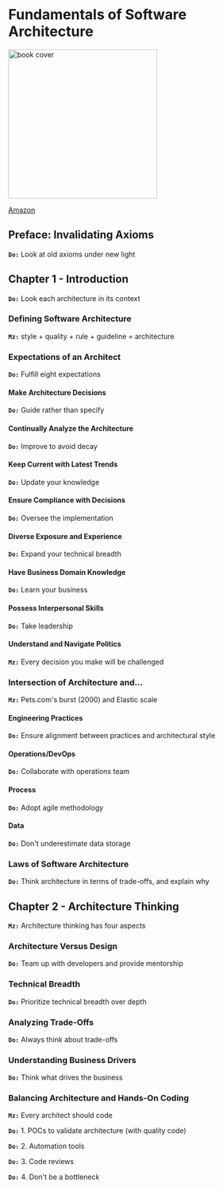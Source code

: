 # Fundamentals of Software Architecture

<img src="https://m.media-amazon.com/images/I/91HMsnYFsKL.jpg" width="300" alt="book cover" />

[Amazon](https://www.amazon.com/Fundamentals-Software-Architecture-Comprehensive-Characteristics/dp/1492043451)

## Preface: Invalidating Axioms

**`Do:`** Look at old axioms under new light  

<!-- stash
1. math is based on axioms | software world is ever-changing
2. state of dynamic equilibrium | chaotic change in the long-term | Kubernetes
3. question fundamental axioms regularly | think of dynamic equilibrium
4. all innovations lead to new capabilities and tradeoffs | XP -> CD -> DevOps -> Microservices -> Containerization -> Serverless

0. axiom: proposition regarded as being true
1. software world changes at a rapid pace
2. short equilibrium, long-term chaotic change
3. question old axioms
4. new capabilities and tradeoffs | XP -> CD -> DevOps -> Microservices -> Container -> Cloud
5. changes and today's perspective
6. emphasis on discipline
7. everything is a tradeoff
8. modern overview of software architecture
-->

<!-- 
### Conventions Used in This Book

- *Italic* - new things
- `Constant width` - program elements
- **`Constant width bold`** - type literally
- *`Constant width italic`* - to replace

### Using Code Examples

[Download](http://fundamentalsofsoftwarearchitecture.com) 
-->

## Chapter 1 - Introduction

**`Do:`** Look each architecture in its context

<!-- 
1. why no clearly defined career path?
2. no clear definition
3. scope of the field (Figure 1-1)
4. expanding role
5. dynamic problem (non-static)
6. outdated solutions
7. in need of reassessment
8. must study in context 
-->

### Defining Software Architecture

**`Mz:`** style + quality + rule + guideline = architecture

<!-- 
1. roadmap or blueprint? | what does it actually contains?
2. structure refers to architecture style (microkernel, microservices) | incomplete
3. characteristics refers to architecture quality | distinct from functionality
4. decisions represents rules of constructions | what is allowed and what is not
5. rules can be broken through variance | ARB
6. principles are guidelines rather than hard rules 
-->

### Expectations of an Architect

<!-- **`Mz:`** Eight expectations to fulfill. -->

**`Do:`** Fulfill eight expectations

<!-- 
1. emphasis on expectations rather than role
2. eight core expectations
    - make decisions
    - continually analyze
    - keep with trends
    - ensure compliance
    - diverse experience
    - business domain knowledge
    - interpersonal skills
    - navigate politics
3. succuss requires meeting these expectations 
-->

#### Make Architecture Decisions

**`Do:`** Guide rather than specify

<!-- 
1. purpose: guide your team
2. guide rather than specify (reactive-based framework vs. React.js)
3. help teams make the right choices | there is a line 
-->

#### Continually Analyze the Architecture

**`Do:`** Improve to avoid decay

<!-- 
1. purpose: make improvements
2. avoid structural decay
3. don't overlook testing and release environments | agility
4. requires holistic analysis 
-->

#### Keep Current with Latest Trends

**`Do:`** Update your knowledge

#### Ensure Compliance with Decisions

**`Do:`** Oversee the implementation

#### Diverse Exposure and Experience

**`Do:`** Expand your technical breadth

#### Have Business Domain Knowledge

**`Do:`** Learn your business

#### Possess Interpersonal Skills

**`Do:`** Take leadership

#### Understand and Navigate Politics

**`Mz:`** Every decision you make will be challenged

### Intersection of Architecture and...

**`Mz:`** Pets.com's burst (2000) and Elastic scale

#### Engineering Practices

<!-- - **`Mz:`** Process means how people organize and interact -->
<!-- - **`Mz:`** Flavors of agile includes scrum, Xp, lean and crystal -->
<!-- **`Mz:`** All architecture become iterative because of unknown unknowns -->
<!-- **`Mz:`** Practice is not process   -->
<!-- **`Mz:`** architectural style and engineering practices should from a symbiotic mesh   -->
<!-- **`Do:`** Build evolutionary architecture -->

**`Do:`** Ensure alignment between practices and architectural style

<!-- 1. Traditionally, software architecture and development process were a separate concern
2. Recent engineering advances have brought process concerns to software architecture
3. Due to unknown unknowns, focusing on engineering practices is crucial in software development
4. Unknown unknowns pose significant challenges to software systems. 
5. An iterative process aligns better with the nature of software architecture.
6. The architectural style and engineering practices should harmonize. -->

#### Operations/DevOps

**`Do:`** Collaborate with operations team

#### Process

**`Do:`** Adopt agile methodology

#### Data

<!-- **`Mz:`** Date storage is also an important aspect -->

**`Do:`** Don't underestimate data storage

### Laws of Software Architecture

<!-- **`Mz:`** 1. Everything in software architecture is a trade-off   -->
<!-- **`Mz:`** 2. Why is more important than how  -->

**`Do:`** Think architecture in terms of trade-offs, and explain why

## Chapter 2 - Architecture Thinking

**`Mz:`** Architecture thinking has four aspects

### Architecture Versus Design

<!-- **`Mz:`** Design and architecture must kept in sync -->

**`Do:`** Team up with developers and provide mentorship

### Technical Breadth

<!-- **`Mz:`** Architect's value lies in technical breadth -->

**`Do:`** Prioritize technical breadth over depth

### Analyzing Trade-Offs

<!-- **`Mz:`** Only trade-offs in architecture -->

**`Do:`** Always think about trade-offs

### Understanding Business Drivers

**`Do:`** Think what drives the business

### Balancing Architecture and Hands-On Coding

<!-- **`Do:`** Balance architecture and coding -->

**`Mz:`** Every architect should code

**`Do:`** 1. POCs to validate architecture (with quality code)

**`Do:`** 2. Automation tools

**`Do:`** 3. Code reviews

**`Do:`** 4. Don't be a bottleneck
